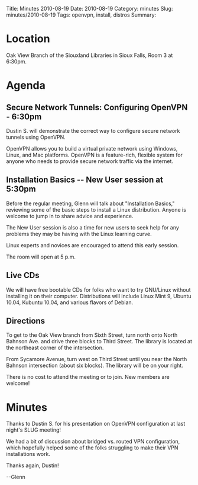 Title: Minutes 2010-08-19
Date: 2010-08-19
Category: minutes
Slug: minutes/2010-08-19
Tags: openvpn, install, distros
Summary:

Location
========

Oak View Branch of the Siouxland Libraries in Sioux Falls, Room 3 at
6:30pm.

Agenda
======

Secure Network Tunnels: Configuring OpenVPN - 6:30pm
----------------------------------------------------

Dustin S. will demonstrate the correct way to configure secure network
tunnels using OpenVPN.

OpenVPN allows you to build a virtual private network using Windows,
Linux, and Mac platforms. OpenVPN is a feature-rich, flexible system for
anyone who needs to provide secure network traffic via the internet.

Installation Basics -- New User session at 5:30pm
-------------------------------------------------

Before the regular meeting, Glenn will talk about "Installation Basics,"
reviewing some of the basic steps to install a Linux distribution.
Anyone is welcome to jump in to share advice and experience.

The New User session is also a time for new users to seek help for any
problems they may be having with the Linux learning curve.

Linux experts and novices are encouraged to attend this early session.

The room will open at 5 p.m.

Live CDs
--------

We will have free bootable CDs for folks who want to try GNU/Linux
without installing it on their computer. Distributions will include
Linux Mint 9, Ubuntu 10.04, Kubuntu 10.04, and various flavors of
Debian.

Directions
----------

To get to the Oak View branch from Sixth Street, turn north onto North
Bahnson Ave. and drive three blocks to Third Street. The library is
located at the northeast corner of the intersection.

From Sycamore Avenue, turn west on Third Street until you near the North
Bahnson intersection (about six blocks). The library will be on your
right.

There is no cost to attend the meeting or to join. New members are
welcome!

Minutes
=======

Thanks to Dustin S. for his presentation on OpenVPN configuration at
last night's SLUG meeting!

We had a bit of discussion about bridged vs. routed VPN configuration,
which hopefully helped some of the folks struggling to make their VPN
installations work.

Thanks again, Dustin!

--Glenn
